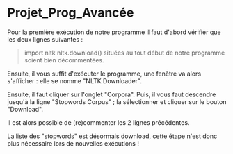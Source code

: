 # Projet_Prog_Avancée

Pour la première exécution de notre programme il faut d'abord vérifier que les deux lignes suivantes :
> import nltk
> nltk.download()
situées au tout début de notre programme soient bien décommentées.

Ensuite, il vous suffit d'exécuter le programme, une fenêtre va alors s'afficher : elle se nomme "NLTK Downloader".

Ensuite, il faut cliquer sur l'onglet "Corpora".
Puis, il vous faut descendre jusqu'à la ligne "Stopwords Corpus" ; la sélectionner et cliquer sur le bouton "Download".

Il est alors possible de (re)commenter les 2 lignes précédentes.

La liste des "stopwords" est désormais download, cette étape n'est donc plus nécessaire lors de nouvelles exécutions !
